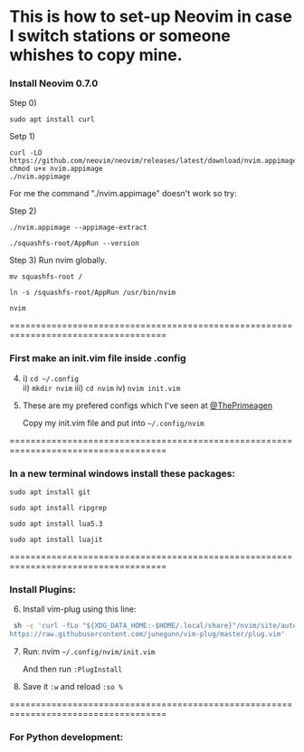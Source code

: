 # This is how to set-up Neovim in case I switch stations or someone whishes to copy mine.  


### Install Neovim 0.7.0

Step 0)

```
sudo apt install curl
```
Setp 1) 

```
curl -LO https://github.com/neovim/neovim/releases/latest/download/nvim.appimage
chmod u+x nvim.appimage
./nvim.appimage
```

For me the command "./nvim.appimage" doesn't work so try:

Step 2) 
```
./nvim.appimage --appimage-extract
```

```
./squashfs-root/AppRun --version

```

Step 3) Run nvim globally.
 
```
mv squashfs-root /
```
```
ln -s /squashfs-root/AppRun /usr/bin/nvim
```
```
nvim
``` 

====================================================================================

### First make an init.vim file inside .config

4) i)  ```cd ~/.config```  
   ii)  ```mkdir nvim``` 
   iii) ```cd nvim``` 
   iv)  ```nvim init.vim``` 
   
5) These are my prefered configs which I've seen at [@ThePrimeagen](https://www.youtube.com/channel/UC8ENHE5xdFSwx71u3fDH5Xw)

   Copy my init.vim file and put into ```~/.config/nvim``` 

 
====================================================================================
 
### In a new terminal windows install these packages:
 
 ```
 sudo apt install git
 ```
 ```
 sudo apt install ripgrep
 ```
 ```
 sudo apt install lua5.3
 ```
 ```
 sudo apt install luajit
 ```
 

====================================================================================
### Install Plugins: 
 
6) Install vim-plug using this line: 

```bash
 sh -c 'curl -fLo "${XDG_DATA_HOME:-$HOME/.local/share}"/nvim/site/autoload/plug.vim --create-dirs \
https://raw.githubusercontent.com/junegunn/vim-plug/master/plug.vim'
```

7) Run: nvim ``` ~/.config/nvim/init.vim ``` 

   And then run ```:PlugInstall``` 
 
8) Save it ```:w``` and reload ```:so %```

====================================================================================

### For Python development: 

 




